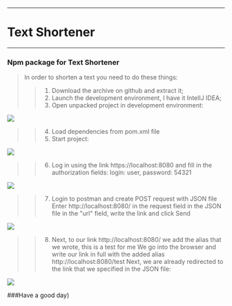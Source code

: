 ---
# Text Shortener
***
### Npm package for Text Shortener
> In order to shorten a text you need to do these things:
>>1. Download the archive on github and extract it;
>>2. Launch the development environment, I have it IntelIJ IDEA;
>>3. Open unpacked project in development environment: 

![](/screenshots/1screen.png)

>>4. Load dependencies from pom.xml file
>>5. Start project:

![](/screenshots/2screen.png)

>>6. Log in using the link https://localhost:8080 and fill in the authorization fields:
>>login: user, password: 54321

![](/screenshots/3screen.png)

>>7. Login to postman and create POST request with JSON file
>>Enter http://localhost:8080/ in the request field
>>in the JSON file in the "url" field, write the link and click Send

![](/screenshots/4screen.png)

>>8. Next, to our link http://localhost:8080/ we add the alias that we wrote, this is a test for me
>>We go into the browser and write our link in full with the added alias http://localhost:8080/test
>>Next, we are already redirected to the link that we specified in the JSON file:

![](/screenshots/5screen.png)
 
 ###Have a good day)